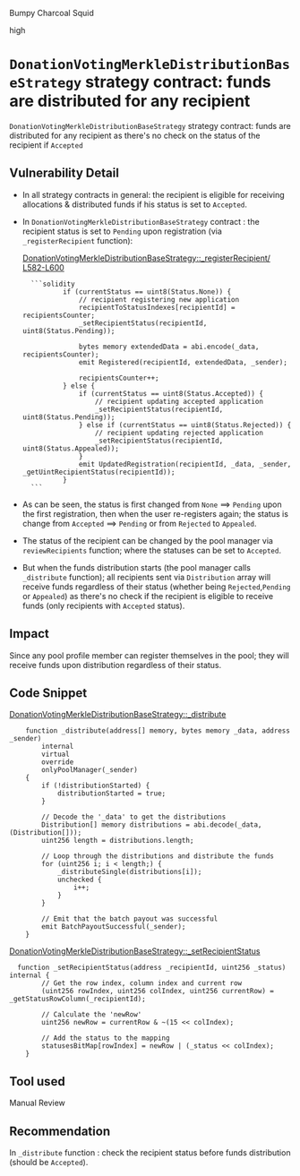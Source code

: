 Bumpy Charcoal Squid

high

# `DonationVotingMerkleDistributionBaseStrategy` strategy contract: funds are distributed for any recipient

`DonationVotingMerkleDistributionBaseStrategy` strategy contract: funds are distributed for any recipient as there's no check on the status of the recipient if `Accepted`

## Vulnerability Detail

- In all strategy contracts in general: the recipient is eligible for receiving allocations & distributed funds if his status is set to `Accepted`.

- In `DonationVotingMerkleDistributionBaseStrategy` contract : the recipient status is set to `Pending` upon registration (via `_registerRecipient` function):

  [DonationVotingMerkleDistributionBaseStrategy::\_registerRecipient/ L582-L600](https://github.com/allo-protocol/allo-v2/blob/0b881ef4a0013d2809374c9ea69f4cf1288dfe62/contracts/strategies/donation-voting-merkle-base/DonationVotingMerkleDistributionBaseStrategy.sol#L582-L600)

        ```solidity
                if (currentStatus == uint8(Status.None)) {
                    // recipient registering new application
                    recipientToStatusIndexes[recipientId] = recipientsCounter;
                    _setRecipientStatus(recipientId, uint8(Status.Pending));

                    bytes memory extendedData = abi.encode(_data, recipientsCounter);
                    emit Registered(recipientId, extendedData, _sender);

                    recipientsCounter++;
                } else {
                    if (currentStatus == uint8(Status.Accepted)) {
                        // recipient updating accepted application
                        _setRecipientStatus(recipientId, uint8(Status.Pending));
                    } else if (currentStatus == uint8(Status.Rejected)) {
                        // recipient updating rejected application
                        _setRecipientStatus(recipientId, uint8(Status.Appealed));
                    }
                    emit UpdatedRegistration(recipientId, _data, _sender, _getUintRecipientStatus(recipientId));
                }
        ```

- As can be seen, the status is first changed from `None` ==> `Pending` upon the first registration,
  then when the user re-registers again; the status is change from `Accepted` ==> `Pending` or from `Rejected` to `Appealed`.

- The status of the recipient can be changed by the pool manager via `reviewRecipients` function; where the statuses can be set to `Accepted`.

- But when the funds distribution starts (the pool manager calls `_distribute` function); all recipients sent via `Distribution` array will receive funds regardless of their status (whether being `Rejected`,`Pending` or `Appealed`) as there's no check if the recipient is eligible to receive funds (only recipients with `Accepted` status).

## Impact

Since any pool profile member can register themselves in the pool; they will receive funds upon distribution regardless of their status.

## Code Snippet

[DonationVotingMerkleDistributionBaseStrategy::\_distribute](https://github.com/allo-protocol/allo-v2/blob/0b881ef4a0013d2809374c9ea69f4cf1288dfe62/contracts/strategies/donation-voting-merkle-base/DonationVotingMerkleDistributionBaseStrategy.sol#L609-L633)

```solidity
    function _distribute(address[] memory, bytes memory _data, address _sender)
        internal
        virtual
        override
        onlyPoolManager(_sender)
    {
        if (!distributionStarted) {
            distributionStarted = true;
        }

        // Decode the '_data' to get the distributions
        Distribution[] memory distributions = abi.decode(_data, (Distribution[]));
        uint256 length = distributions.length;

        // Loop through the distributions and distribute the funds
        for (uint256 i; i < length;) {
            _distributeSingle(distributions[i]);
            unchecked {
                i++;
            }
        }

        // Emit that the batch payout was successful
        emit BatchPayoutSuccessful(_sender);
    }
```

[DonationVotingMerkleDistributionBaseStrategy::\_setRecipientStatus](https://github.com/allo-protocol/allo-v2/blob/0b881ef4a0013d2809374c9ea69f4cf1288dfe62/contracts/strategies/donation-voting-merkle-base/DonationVotingMerkleDistributionBaseStrategy.sol#L805-L814)

```solidity
  function _setRecipientStatus(address _recipientId, uint256 _status) internal {
        // Get the row index, column index and current row
        (uint256 rowIndex, uint256 colIndex, uint256 currentRow) = _getStatusRowColumn(_recipientId);

        // Calculate the 'newRow'
        uint256 newRow = currentRow & ~(15 << colIndex);

        // Add the status to the mapping
        statusesBitMap[rowIndex] = newRow | (_status << colIndex);
    }
```

## Tool used

Manual Review

## Recommendation

In `_distribute` function : check the recipient status before funds distribution (should be `Accepted`).